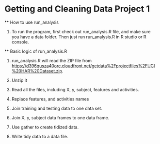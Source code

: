 # Getting and Cleaning Data Project 1

** How to use run_analysis

1. To run the program, first check out run_analysis.R file, and make sure you have a data folder. Then just run run_analysis.R in R studio or R console.

** Basic logic of run_analysis.R

1. run_analysis.R will read the ZIP file from https://d396qusza40orc.cloudfront.net/getdata%2Fprojectfiles%2FUCI%20HAR%20Dataset.zip.

2. Unzip it

3. Read all the files, including X, y, subject, features and activities.

4. Replace features, and activities names

5. Join training and testing data to one data set.

6. Join X, y, subject data frames to one data frame.

7. Use gather to create tidized data.

8. Write tidy data to a data file.

